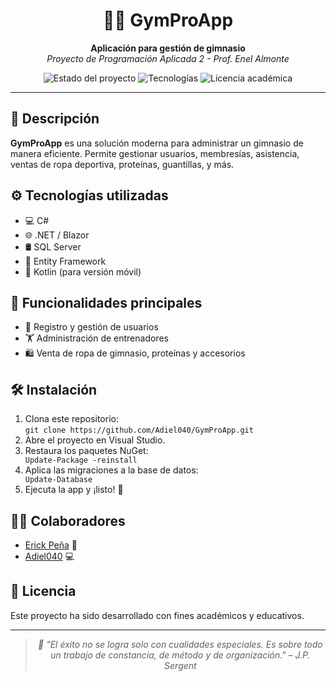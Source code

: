 <h1 align="center">🏋️‍♂️ GymProApp</h1>

<p align="center">
  <strong>Aplicación para gestión de gimnasio</strong><br>
  <em>Proyecto de Programación Aplicada 2 - Prof. Enel Almonte</em>
</p>

<p align="center">
  <img src="https://img.shields.io/badge/Estado-En%20Finalizado-yellow" alt="Estado del proyecto">
  <img src="https://img.shields.io/badge/Tech-C%23%20%7C%20Blazor%20%7C%20Kotlin-blueviolet" alt="Tecnologías">
  <img src="https://img.shields.io/badge/License-Académico-blue" alt="Licencia académica">
</p>

<hr>

<h2>📱 Descripción</h2>
<p>
  <strong>GymProApp</strong> es una solución moderna para administrar un gimnasio de manera eficiente. Permite gestionar usuarios, membresías, asistencia, ventas de ropa deportiva, proteínas, guantillas, y más.
</p>

<h2>⚙️ Tecnologías utilizadas</h2>
<ul>
  <li>💻 C#</li>
  <li>🌐 .NET / Blazor</li>
  <li>🛢️ SQL Server</li>
  <li>🧠 Entity Framework</li>
  <li>📱 Kotlin (para versión móvil)</li>
</ul>

<h2>🚀 Funcionalidades principales</h2>
<ul>
  <li>👤 Registro y gestión de usuarios</li>
  <li>🏋️ Administración de entrenadores</li>
  <li>🛍️ Venta de ropa de gimnasio, proteínas y accesorios</li>
</ul>

<h2>🛠️ Instalación</h2>
<ol>
  <li>Clona este repositorio:<br>
    <code>git clone https://github.com/Adiel040/GymProApp.git</code>
  </li>
  <li>Abre el proyecto en Visual Studio.</li>
  <li>Restaura los paquetes NuGet:</li>
  <code>Update-Package -reinstall</code>
  <li>Aplica las migraciones a la base de datos:</li>
  <code>Update-Database</code>
  <li>Ejecuta la app y ¡listo! 🎉</li>
</ol>

<h2>👨‍💻 Colaboradores</h2>
<ul>
  <li><a href="https://github.com/erick21340">Erick Peña</a> 🧠</li>
  <li><a href="https://github.com/Adiel040">Adiel040</a> 💻</li>
</ul>

<h2>📄 Licencia</h2>
<p>Este proyecto ha sido desarrollado con fines académicos y educativos.</p>

<hr>

<blockquote align="center">
  <em>💬 "El éxito no se logra solo con cualidades especiales. Es sobre todo un trabajo de constancia, de método y de organización." – J.P. Sergent</em>
</blockquote>
